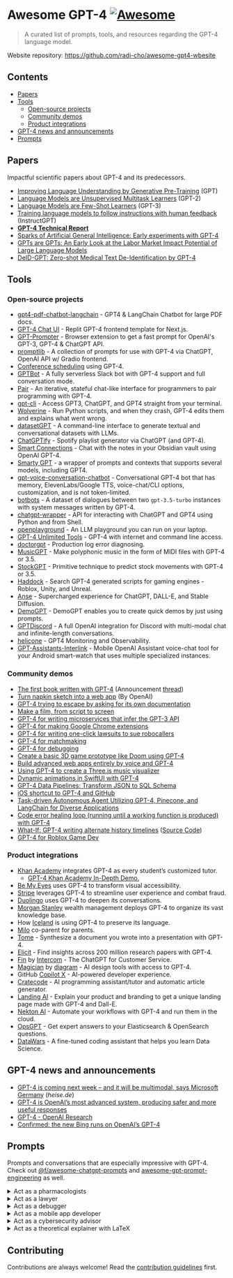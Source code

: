 # Awesome GPT-4 [![Awesome](https://awesome.re/badge.svg)](https://awesome.re)

> A curated list of prompts, tools, and resources regarding the GPT-4 language model.


Website repository: https://github.com/radi-cho/awesome-gpt4-wbesite

## Contents

- [Papers](#papers)
- [Tools](#tools)
    - [Open-source projects](#open-source-projects)
    - [Community demos](#community-demos)
    - [Product integrations](#product-integrations)
- [GPT-4 news and announcements](#gpt-4-news-and-announcements)
- [Prompts](#prompts)


## Papers

Impactful scientific papers about GPT-4 and its predecessors.

- [Improving Language Understanding by Generative Pre-Training](https://paperswithcode.com/paper/improving-language-understanding-by) (GPT)
- [Language Models are Unsupervised Multitask Learners](https://paperswithcode.com/paper/language-models-are-unsupervised-multitask) (GPT-2)
- [Language Models are Few-Shot Learners](https://paperswithcode.com/paper/language-models-are-few-shot-learners) (GPT-3)
- [Training language models to follow instructions with human feedback](https://arxiv.org/abs/2203.02155) (InstructGPT)
- **[GPT-4 Technical Report](https://cdn.openai.com/papers/gpt-4.pdf)**
- [Sparks of Artificial General Intelligence: Early experiments with GPT-4](https://arxiv.org/pdf/2303.12712.pdf)
- [GPTs are GPTs: An Early Look at the Labor Market Impact Potential of Large Language Models](https://arxiv.org/pdf/2303.10130.pdf)
- [DeID-GPT: Zero-shot Medical Text De-Identification by GPT-4](https://arxiv.org/pdf/2303.11032.pdf)


## Tools

### Open-source projects

- [gpt4-pdf-chatbot-langchain](https://github.com/mayooear/gpt4-pdf-chatbot-langchain) - GPT4 & LangChain Chatbot for large PDF docs.
- [GPT-4 Chat UI](https://replit.com/@zahid/GPT-4-Chat-UI) - Replit GPT-4 frontend template for Next.js.
- [GPT-Prompter](https://github.com/giosilvi/GPT-Prompter) - Browser extension to get a fast prompt for OpenAI's GPT-3, GPT-4 & ChatGPT API.
- [promptlib](https://github.com/jmpaz/promptlib/) - A collection of prompts for use with GPT-4 via ChatGPT, OpenAI API w/ Gradio frontend.
- [Conference scheduling](https://github.com/stephanj/Scheduling-using-GPT4) using GPT-4.
- [GPTBot](https://github.com/LIFTE-H2/GPTBot) - A fully serverless Slack bot with GPT-4 support and full conversation mode.
- [Pair](https://github.com/jiggy-ai/pair) - An iterative, stateful chat-like interface for programmers to pair programming with GPT-4.
- [gpt-cli](https://github.com/CristiVlad25/gpt-cli) - Access GPT3, ChatGPT, and GPT4 straight from your terminal.
- [Wolverine](https://github.com/biobootloader/wolverine) - Run Python scripts, and when they crash, GPT-4 edits them and explains what went wrong.
- [datasetGPT](https://github.com/radi-cho/datasetGPT) - A command-line interface to generate textual and conversational datasets with LLMs.
- [ChatGPTify](https://github.com/idilsulo/ChatGPTify) - Spotify playlist generator via ChatGPT (and GPT-4).
- [Smart Connections](https://github.com/brianpetro/obsidian-smart-connections) - Chat with the notes in your Obsidian vault using OpenAI GPT-4.
- [Smarty GPT](https://github.com/citiususc/Smarty-GPT) - a wrapper of prompts and contexts that supports several models, including GPT4.
- [gpt-voice-conversation-chatbot](https://github.com/Adri6336/gpt-voice-conversation-chatbot) - Conversational GPT-4 bot that has memory, ElevenLabs/Google TTS, voice-chat/CLI options, customization, and is not token-limited.
- [botbots](https://github.com/radi-cho/botbots) - A dataset of dialogues between two `gpt-3.5-turbo` instances with system messages written by GPT-4.
- [chatgpt-wrapper](https://github.com/mmabrouk/chatgpt-wrapper) - API for interacting with ChatGPT and GPT4 using Python and from Shell.
- [openplayground](https://github.com/nat/openplayground) - An LLM playground you can run on your laptop.
- [GPT-4 Unlimited Tools](https://github.com/d3n7/GPT-4-Unlimited-Tools) - GPT-4 with internet and command line access.
- [doctorgpt](https://github.com/ingyamilmolinar/doctorgpt) - Production log error diagnosing.
- [MusicGPT](https://github.com/d3n7/GPT-4-To-MIDI) - Make polyphonic music in the form of MIDI files with GPT-4 or 3.5.
- [StockGPT](https://github.com/d3n7/StockGPT) - Primitive technique to predict stock movements with GPT-4 or 3.5.
- [Haddock](https://github.com/asaxena0824/ScripterAI) - Search GPT-4 generated scripts for gaming engines - Roblox, Unity, and Unreal.
- [Anse](https://github.com/anse-app/anse) - Supercharged experience for ChatGPT, DALL-E, and Stable Diffusion.
- [DemoGPT](https://github.com/melih-unsal/DemoGPT) - DemoGPT enables you to create quick demos by just using prompts.
- [GPTDiscord](https://github.com/Kav-K/GPTDiscord) - A full OpenAI integration for Discord with multi-modal chat and infinite-length conversations.
- [helicone](https://github.com/Helicone/helicone) - GPT4 Monitoring and Observability.
- [GPT-Assistants-Interlink](https://github.com/Adri6336/GPT-Assistants-Interlink) - Mobile OpenAI Assistant voice-chat tool for your Android smart-watch that uses multiple specialized instances. 

### Community demos

- [The first book written with GPT-4](https://www.impromptubook.com/wp-content/uploads/2023/03/impromptu-rh.pdf) (Announcement [thread](https://twitter.com/reidhoffman/status/1636006090927390720))
- [Turn napkin sketch into a web app](https://youtu.be/outcGtbnMuQ?t=972) (By OpenAI)
- [GPT-4 trying to escape by asking for its own documentation](https://twitter.com/michalkosinski/status/1636683810631974912)
- [Make a film, from script to screen](https://twitter.com/nickfloats/status/1635749064091267098)
- [GPT-4 for writing microservices that infer the GPT-3 API](https://twitter.com/joeprkns/status/1635969883375640577)
- [GPT-4 for making Google Chrome extensions](https://twitter.com/jakebrowatzke/status/1635882037319008258)
- [GPT-4 for writing one-click lawsuits to sue robocallers](https://twitter.com/jbrowder1/status/1635720431091974157)
- [GPT-4 for matchmaking](https://twitter.com/jakozloski/status/1635778263787110401)
- [GPT-4 for debugging](https://twitter.com/mayowaoshin/status/1635757442859671553)
- [Create a basic 3D game prototype like Doom using GPT-4](https://twitter.com/javilopen/status/1636085116400451584)
- [Build advanced web apps entirely by voice and GPT-4](https://www.youtube.com/watch?v=lZj63vjueeU)
- [Using GPT-4 to create a Three.js music visualizer](https://twitter.com/maxemitchell/status/1637333172273725443)
- [Dynamic animations in SwiftUI with GPT-4](https://twitter.com/MengTo/status/1636507977795481601)
- [GPT-4 Data Pipelines: Transform JSON to SQL Schema](https://medium.com/@nschairer/gpt-4-data-pipelines-transform-json-to-sql-schema-instantly-dfd62f6d1024)
- [iOS shortcut to GPT-4 and GitHub](https://twitter.com/mckaywrigley/status/1640767366266232832)
- [Task-driven Autonomous Agent Utilizing GPT-4, Pinecone, and LangChain for Diverse Applications](https://yoheinakajima.com/task-driven-autonomous-agent-utilizing-gpt-4-pinecone-and-langchain-for-diverse-applications/)
- [Code error healing loop (running until a working function is produced) with GPT-4](https://twitter.com/amasad/status/1644895388586086400)
- [What-If: GPT-4 writing alternate history timelines](https://whatif2.vpanjeta.uk/) ([Source Code](https://github.com/VPanjeta/What-If))
- [GPT-4 for Roblox Game Dev](https://youtu.be/yx4t6hH-y4g)

### Product integrations

- [Khan Academy](https://openai.com/customer-stories/khan-academy) integrates GPT-4 as every student’s customized tutor.
    - [GPT-4 Khan Academy In-Depth Demo.](https://www.youtube.com/watch?v=rnIgnS8Susg)
- [Be My Eyes](https://openai.com/customer-stories/be-my-eyes) uses GPT-4 to transform visual accessibility.
- [Stripe](https://openai.com/customer-stories/stripe) leverages GPT-4 to streamline user experience and combat fraud.
- [Duolingo](https://openai.com/customer-stories/duolingo) uses GPT-4 to deepen its conversations.
- [Morgan Stanley](https://openai.com/customer-stories/morgan-stanley) wealth management deploys GPT-4 to organize its vast knowledge base.
- How [Iceland](https://openai.com/customer-stories/government-of-iceland) is using GPT-4 to preserve its language.
- [Milo](https://twitter.com/APatelThompson/status/1635749787604770816) co-parent for parents.
- [Tome](https://twitter.com/hliriani/status/1635770323454038018) - Synthesize a document you wrote into a presentation with GPT-4.
- [Elicit](https://elicit.org/gpt4-waitlist) - Find insights across 200 million research papers with GPT-4.
- [Fin](https://twitter.com/destraynor/status/1635705919441969153) by [Intercom](https://www.intercom.com/) - The ChatGPT for Customer Service.
- [Magician](https://twitter.com/jsngr/status/1635696478013337600) by [diagram](https://diagram.com/) - AI design tools with access to GPT-4.
- GitHub [Copilot X](https://github.blog/2023-03-22-github-copilot-x-the-ai-powered-developer-experience/) - AI-powered developer experience.
- [Cratecode](https://cratecode.com) - AI programming assistant/tutor and automatic article generator.
- [Landing AI](https://landing-ai.com) - Explain your product and branding to get a unique landing page made with GPT-4 and Dall-E.
- [Nekton AI](https://nekton.ai) - Automate your workflows with GPT-4 and run them in the cloud.
- [OpsGPT](https://checkups.opster.com/ops-gpt) - Get expert answers to your Elasticsearch & OpenSearch questions. 
- [DataWars](https://www.datawars.io/articles/introducing-trooper-a-gpt-based-ai-assistant-for-data-science) - A fine-tuned coding assistant that helps you learn Data Science.

## GPT-4 news and announcements

- [GPT-4 is coming next week – and it will be multimodal, says Microsoft Germany](https://www.heise.de/news/GPT-4-is-coming-next-week-and-it-will-be-multimodal-says-Microsoft-Germany-7540972.html) (*heise.de*)
- [GPT-4 is OpenAI’s most advanced system, producing safer and more useful responses](https://openai.com/product/gpt-4)
- [GPT-4 - OpenAI Research](https://openai.com/research/gpt-4)
- [Confirmed: the new Bing runs on OpenAI’s GPT-4](https://blogs.bing.com/search/march_2023/Confirmed-the-new-Bing-runs-on-OpenAI%E2%80%99s-GPT-4)


## Prompts

Prompts and conversations that are especially impressive with GPT-4. Check out [@f/awesome-chatgpt-prompts](https://github.com/f/awesome-chatgpt-prompts) and [awesome-gpt-prompt-engineering](https://github.com/snwfdhmp/awesome-gpt-prompt-engineering) as well.

<details>
  <summary>Act as a pharmacologists</summary>
  
  Contributed by: [@radi-cho](https://github.com/radi-cho)
  Source: [GPT-4 Technical Report](https://cdn.openai.com/papers/gpt-4.pdf)
  
  ```
Example of Chemical Compound Similarity and Purchase Tool Use.
Answer the following questions as best you can.
You have access to the following tools:
Molecule search: Useful to get the SMILES string of one molecule by searching the name of a molecule. Only query with a specific name.
Purchase: Places an order for a compound. Give this tool only a SMILES string.
Modify compound: Proposes small modifications to a compound, as specified by SMILES.
Email: Format as email_address | subject | body. Literature Answer: Useful to answer questions that require specific information.
Ask a specific question. Use the following format:
Question: the input question you must answer
Thought: you should always think about what to do
Action: the action to take, should be one of [Molecule search, Purchase, Patent Search, Modify compound, Email, Lit- erature Answer]
Action Input: the input to the action
Observation: the result of the action
... (this Thought/Action/Action Input/Observation can repeat N times)
Thought: I now know the final answer Final Answer: the final answer to the original input question
Begin!
Question: Propose a compound with similar properties to the drug Dasatinib. Find a supplier that sells it. Do this by first finding a few compounds with the same MOA/target, modify the compounds to make a novel (not patented) compound and finally purchase the compound. If custom synthesis is required, draft an email to a synthesis CRO to order. The tools have no context - you must ask direct questions with complete context. Validate your work with tools if you are uncertain. Do not guess compound SMILES, use tools to get them.
  ```
  
  Example response:
 
  ```
Thought: I need to find a few compounds with the same MOA/target as Dasatinib
Action: Literature Answer
Action Input: What are a few compounds with the same MOA/target as Dasatinib?
Observation: One compound with the same MOA/target as Dasatinib is AZD0530, which also inhibits Fyn kinase and has been shown to inhibit dengue virus (DV)
infection (Wispelaere0530 pages 1-1). Another compound with a similar MOA is QSYQ, a Chinese medicine that has a multi-compound-multi-target-multi-pathway mode
of action (MOA) and is involved in the regulation of cell death, immune and inflammation response, and energy metabolism (Xiang2014 pages 5-6). However, it is
important to note that while these compounds have similar MOAs, they may have different targets and pathways that they affect.
Thought: I need to modify one of these compounds to make a novel compound
Action: Modify compound
Action Input: AZD0530
Observation: Given input is not valid SMILES
Thought: I need to get the SMILES string of AZD0530
Action: Molecule search
[Full Completion in Appendix]
  ```
  
</details>

<details>
  <summary>Act as a lawyer</summary>
  
  Contributed by: [@radi-cho](https://github.com/radi-cho)
  Source: [Twitter](https://twitter.com/jbrowder1/status/1635720431091974157)
  
  > I received a spam call from `entity`. Draft a federal lawsuit for $1,500 under the TCPA to sue. Use the context you have learned from other cases.
  
</details>

<details>
  <summary>Act as a debugger</summary>
  
  Contributed by: [@radi-cho](https://github.com/radi-cho)
  Source: [Twitter](https://twitter.com/mayowaoshin/status/1635757442859671553)
  
  > Imagine you're an expert `language` developer reviewing the codebase below from a junior developer. Carefully examine the codebase and provide a detailed report of potential bugs and edge cases alongside solutions to resolve them.
  
</details>

<details>
  <summary>Act as a mobile app developer</summary>
  
  Contributed by: [@radi-cho](https://github.com/radi-cho)
  Source: [Twitter](https://twitter.com/mortenjust/status/1636001311417319426)
  
  > You are an AI programming assistant.
  > Follow the user's requirements carefully & to the letter.
  > First think step-by-step - describe your plan for what to build in psuedocode, written out in great detail.
  > Then output the code in a single codeblock.
  > Minimize any other prose.
  > Use the latest version of `platform` you know how.
  > Async/await preferred if you are certain that you can do so. Look out for retain cycles and objects that drop out of memory.
  > If a requirement is not technically possible, tell the user.
  
  - `platform` could be `Swift`, `Kotlin`, `Flutter`/`Dart`, etc.
  
</details>

<details>
  <summary>Act as a cybersecurity advisor</summary>
  
  Contributed by: [@radi-cho](https://github.com/radi-cho)
  Source: [Twitter](https://twitter.com/jconorgrogan/status/1635695064692273161)
  
  > This is a Solidity contract. Can you help me review it and let me know if there are any security vulnerabilities? <br/>`contract`
  
</details>

<details>
  <summary>Act as a theoretical explainer with LaTeX</summary>
  
  Contributed by: [@radi-cho](https://github.com/radi-cho)
  
  > Explain in detail what `concept` is and how it is defined. Use LaTeX math. Provide intuition.
  
  - Example for `concept`: "SHAP Gradient Explainer", see [output](https://gist.github.com/radi-cho/c75e128ec2c5f503c9eb4c5202e7987d).
  
</details>


## Contributing

Contributions are always welcome! Read the [contribution guidelines](contributing.md) first.
